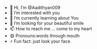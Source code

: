 - 👋 Hi, I’m @Aadithyan009
- 👀 I’m interested with you
- 🌱 I’m currently learning about You
- 💞️ I’m looking for your beautiful smile
- 📫 How to reach me ... come to my heart
- 😄 Pronouns:words through mouth
- ⚡ Fun fact: just look your face

<!---
Aadithyan009/Aadithyan009 is a ✨ special ✨ repository because its `README.md` (this file) appears on your GitHub profile.
You can click the Preview link to take a look at your changes.
--->
